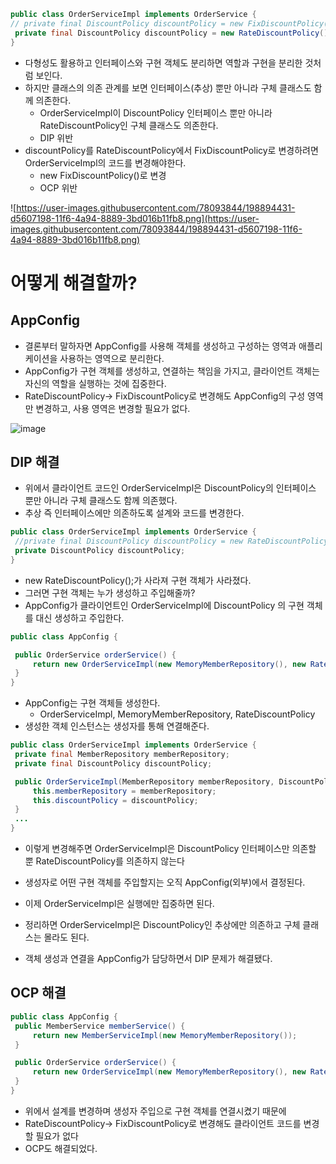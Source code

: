```java
public class OrderServiceImpl implements OrderService {
// private final DiscountPolicy discountPolicy = new FixDiscountPolicy();
 private final DiscountPolicy discountPolicy = new RateDiscountPolicy();
}
```

- 다형성도 활용하고 인터페이스와 구현 객체도 분리하면 역할과 구현을 분리한 것처럼 보인다.
- 하지만 클래스의 의존 관계를 보면 인터페이스(추상) 뿐만 아니라 구체 클래스도 함께 의존한다.
    - OrderServiceImpl이 DiscountPolicy 인터페이스 뿐만 아니라 RateDiscountPolicy인 구체 클래스도 의존한다.
    - DIP 위반
- discountPolicy를 RateDiscountPolicy에서 FixDiscountPolicy로 변경하려면 OrderServiceImpl의 코드를 변경해야한다.
    - new FixDiscountPolicy()로 변경
    - OCP 위반

![https://user-images.githubusercontent.com/78093844/198894431-d5607198-11f6-4a94-8889-3bd016b11fb8.png](https://user-images.githubusercontent.com/78093844/198894431-d5607198-11f6-4a94-8889-3bd016b11fb8.png)

# 어떻게 해결할까?

## AppConfig

- 결론부터 말하자면 AppConfig를 사용해 객체를 생성하고 구성하는 영역과 애플리케이션을 사용하는 영역으로 분리한다.
- AppConfig가 구현 객체를 생성하고, 연결하는 책임을 가지고, 클라이언트 객체는 자신의 역할을 실행하는 것에 집중한다.
- RateDiscountPolicy→ FixDiscountPolicy로 변경해도 AppConfig의 구성 영역만 변경하고, 사용 영역은 변경할 필요가 없다.

![image](https://user-images.githubusercontent.com/78093844/199494413-b4da4a52-9e31-4c42-a724-bab550937a90.png)

## DIP 해결

- 위에서 클라이언트 코드인 OrderServiceImpl은 DiscountPolicy의 인터페이스 뿐만 아니라 구체 클래스도 함께 의존했다.
- 추상 즉 인터페이스에만 의존하도록 설계와 코드를 변경한다.

```java
public class OrderServiceImpl implements OrderService {
 //private final DiscountPolicy discountPolicy = new RateDiscountPolicy();
 private DiscountPolicy discountPolicy;
}
```

- new RateDiscountPolicy();가 사라져 구현 객체가 사라졌다.
- 그러면 구현 객체는 누가 생성하고 주입해줄까?
- AppConfig가 클라이언트인 OrderServiceImpl에 DiscountPolicy 의 구현 객체를 대신 생성하고 주입한다.

```java
public class AppConfig {

 public OrderService orderService() {
	 return new OrderServiceImpl(new MemoryMemberRepository(), new RateDiscountPolicy());
 }
}
```

- AppConfig는 구현 객체들 생성한다.
    - OrderServiceImpl, MemoryMemberRepository, RateDiscountPolicy
- 생성한 객체 인스턴스는 생성자를 통해 연결해준다.

```java
public class OrderServiceImpl implements OrderService {
 private final MemberRepository memberRepository;
 private final DiscountPolicy discountPolicy;

 public OrderServiceImpl(MemberRepository memberRepository, DiscountPolicydiscountPolicy) {
	 this.memberRepository = memberRepository;
	 this.discountPolicy = discountPolicy;
 }
 ...
}
```

- 이렇게 변경해주면 OrderServiceImpl은 DiscountPolicy 인터페이스만 의존할 뿐 RateDiscountPolicy를 의존하지 않는다
- 생성자로 어떤 구현 객체를 주입할지는 오직 AppConfig(외부)에서 결정된다.
- 이제 OrderServiceImpl은 실행에만 집중하면 된다.

- 정리하면 OrderServiceImpl은 DiscountPolicy인 추상에만 의존하고 구체 클래스는 몰라도 된다.
- 객체 생성과 연결을 AppConfig가 담당하면서 DIP 문제가 해결됐다.

## OCP 해결

```java
public class AppConfig {
 public MemberService memberService() {
	 return new MemberServiceImpl(new MemoryMemberRepository());
 }

 public OrderService orderService() {
	 return new OrderServiceImpl(new MemoryMemberRepository(), new RateDiscountPolicy());
 }
}
```

- 위에서 설계를 변경하며 생성자 주입으로 구현 객체를 연결시켰기 때문에
- RateDiscountPolicy→ FixDiscountPolicy로 변경해도 클라이언트 코드를 변경할 필요가 없다
- OCP도 해결되었다.